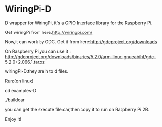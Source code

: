 # WiringPi-D
D wrapper for WiringPi, it's a GPIO Interface library for the Raspberry Pi.

Get wiringPi from here:http://wiringpi.com/

Now,it can work by GDC. Get it from here:http://gdcproject.org/downloads

 On  Raspberry Pi,you can use it : http://gdcproject.org/downloads/binaries/5.2.0/arm-linux-gnueabihf/gdc-5.2.0+2.066.1.tar.xz
 
 wiringPi-D:they are h to d files.

Run:(on linux)

cd examples-D

./buildcar

you can get the execute file:car,then copy it to run on Raspberry Pi 2B.

Enjoy it!

